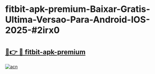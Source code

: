 # fitbit-apk-premium-Baixar-Gratis-Ultima-Versao-Para-Android-IOS-2025-#2irx0

# <h2><a href="https://ainizakaria.my?title=fitbit-apk-premium&ref=24M">🔗👉 🔴 fitbit-apk-premium</a></h2>

[![acn](https://github.com/user-attachments/assets/0f9c940e-d8b0-45ae-aac7-cd30a18b3e1c)](https://ainizakaria.my?title=fitbit-apk-premium&ref=24M)

